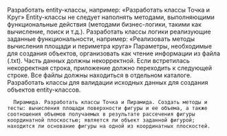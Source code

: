 Разработать entity-классы, например: «Разработать классы Точка и Круг»
     	Entity-классы не следует наполнять методами, выполняющими функциональные действия (методами бизнес-логики, такими как вычисление, поиск и т.д.).
     	Разработать классы логики реализующие заданные функциональности, например: «Реализовать методы вычисления площади и периметра круга»
     	Параметры, необходимые для создания объектов, организовать как чтение информации из файла (.txt). Часть данных должны некорректной. Если встретилась некорректная строка, приложение должно переходить к следующей строке. Все файлы должны находиться в отдельном каталоге.
     	Разработать классы для валидации исходных данных для создания объектов entity-классов.
      
      Пирамида. Разработать классы Точка и Пирамида. Создать методы и тесты: вычисления площади поверхности фигуры и ее объема, а также соотношения объемов получаемых в результате рассечения фигуры координатной плоскостью; является ли объект заданной фигурой; находится ли основание фигуры на одной из координатных плоскостей.
